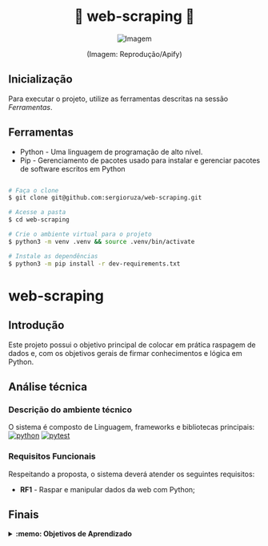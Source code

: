 # <h1 align="center">🔎 web-scraping 🔎</h1>
<div align="center">
  <figure>
    <img src="https://t.ctcdn.com.br/SguFNe3FLxuxZztKp1DNUUsnXh8=/660x0/smart/i520014.png" alt="Imagem" />
  </figure>
    <p>(Imagem: Reprodução/Apify)</p>
</div>



## Inicialização
Para executar o projeto, utilize as ferramentas descritas na sessão *Ferramentas*.

## Ferramentas
* Python - Uma linguagem de programação de alto nível.
* Pip - Gerenciamento de pacotes usado para instalar e gerenciar pacotes de software escritos em Python
```bash

# Faça o clone
$ git clone git@github.com:sergioruza/web-scraping.git

# Acesse a pasta
$ cd web-scraping

# Crie o ambiente virtual para o projeto
$ python3 -m venv .venv && source .venv/bin/activate

# Instale as dependências
$ python3 -m pip install -r dev-requirements.txt
```
# web-scraping

## Introdução

Este projeto possui o objetivo principal de colocar em prática raspagem de dados e,
com os objetivos gerais de firmar conhecimentos e lógica em Python.

## Análise técnica

### Descrição do ambiente técnico

O sistema é composto de Linguagem, frameworks e bibliotecas principais:  
[![python][python]][python-url]
[![pytest][pytest]][pytest-url]

### Requisitos Funcionais
Respeitando a proposta, o sistema deverá atender os seguintes requisitos:

* **RF1** - Raspar e manipular dados da web com Python;

## Finais
<details>
 <summary><strong>:memo: Objetivos de Aprendizado</strong></summary><br /> 

- Aprimorar Python;

- Aplicar técnicas de raspagem de dados

- Realizar a manipulação de arquivos;
  
- Extrair dados de conteúdo HTML
  
- Armazenar os dados obtidos em um banco de dados

</details>


[python]: https://img.shields.io/badge/-python-3776AB?style=for-the-badge&logo=python&logoColor=black
[python-url]: https://www.python.org/

[pytest]: https://img.shields.io/badge/-pytest-0A9EDC?style=for-the-badge&logo=pytest&logoColor=black
[pytest-url]: https://docs.pytest.org/en/7.3.x/




